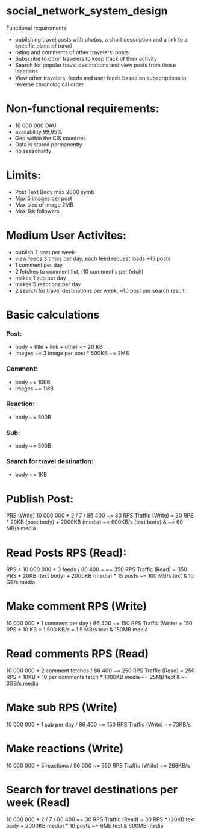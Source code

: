 
# social_network_system_design

Functional requirements:
 - publishing travel posts with photos, a short description and a link to a specific place of travel
 - rating and comments of other travelers' posts
 - Subscribe to other travelers to keep track of their activity
 - Search for popular travel destinations and view posts from those locations
 - View other travelers' feeds and user feeds based on subscriptions in reverse chronological order

# Non-functional requirements:
 - 10 000 000 DAU
 - availability 99,95%
 - Geo within the CIS countries
 - Data is stored permanently
 - no seasonality
# Limits:
 - Post Text Body max 2000 symb
 - Max 5 images per post
 - Max size of image 2MB
 - Max 1kk followers 
# Medium User Activites:
 - publish 2 post per week
 - view feeds 3 times per day, each feed request loads ~15 posts
 - 1 comment per day
 - 2 fetches to comment list, (10 comment's per fetch)
 - makes 1 sub per day
 - makes 5 reactions per day
 - 2 search for travel destinations per week, ~10 post per search result

# Basic calculations

### Post: 
 - body + title + link + other ~= 20 KB
 - Images ~= 3 image per post * 500KB ~= 2MB

### Comment:
- body ~= 10KB
- images ~= 1MB

### Reaction:
  - body ~= 500B
    
### Sub:
  - body ~= 500B

### Search for travel destination:
  - body ~= 1KB

# Publish Post:
  PRS (Write) 10 000 000 * 2 / 7 / 86 400 ~= 30 RPS
  Traffic (Write) = 30 RPS * 20KB (post body) + 2000KB (media) ~= 600KB/s (text body) & ~= 60 MB/s media 

# Read Posts RPS (Read):
  RPS = 10 000 000 * 3 feeds / 86 400 = ~= 350 RPS
  Traffic (Read) = 350 PRS * 20KB (text body) + 2000KB (media) * 15 posts ~= 100 MB/s text & 10 GB/s media 

# Make comment RPS (Write)
  10 000 000 * 1 comment per day / 86 400 ~= 150 RPS
  Traffic (Write) = 150 RPS * 10 KB = 1,500 KB/s = 1.5 MB/s text & 150MB media

# Read comments RPS (Read)
  10 000 000 * 2 comment fetches / 86 400 ~= 250 RPS
  Traffic (Read) = 250 RPS * 10KB * 10 per comments fetch * 1000KB media ~= 25MB text &  ~= 3GB/s media

# Make sub RPS (Write)
  10 000 000 * 1 sub per day / 86 400 ~= 150 RPS
  Traffic (Write) ~= 73KB/s

# Make reactions (Write)
  10 000 000 * 5 reactions / 86 000 ~= 550 RPS
  Traffic (Write) ~= 268KB/s

# Search for travel destinations per week (Read)
  10 000 000 * 2 / 7 / 86 400 ~= 30 RPS
  Traffic (Read) = 30 RPS * (20KB text body + 2000KB media) * 10 posts ~= 6Mb text & 600MB media





 




